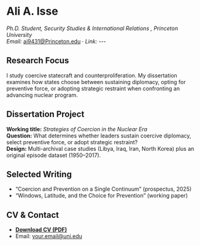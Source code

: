 # Ali A. Isse
*Ph.D. Student, Security Studies & International Relations , Princeton University*  
*Email:* ai9431@Princeton.edu · *Link:* [
](https://macmillan.yale.edu/nuclear-security/person/mehdi-isse)---

## Research Focus
I study coercive statecraft and counterproliferation. My dissertation examines how states choose between sustaining diplomacy, opting for preventive force, or adopting strategic restraint when confronting an advancing nuclear program.

## Dissertation Project
**Working title:** *Strategies of Coercion in the Nuclear Era*  
**Question:** What determines whether leaders sustain coercive diplomacy, select preventive force, or adopt strategic restraint?  
**Design:** Multi-archival case studies (Libya, Iraq, Iran, North Korea) plus an original episode dataset (1950–2017).

## Selected Writing
- “Coercion and Prevention on a Single Continuum” (prospectus, 2025)  
- “Windows, Latitude, and the Choice for Prevention” (working paper)

## CV & Contact
- **[Download CV (PDF)](/cv/Mehdi_CV.pdf)**  
- Email: your.email@uni.edu

